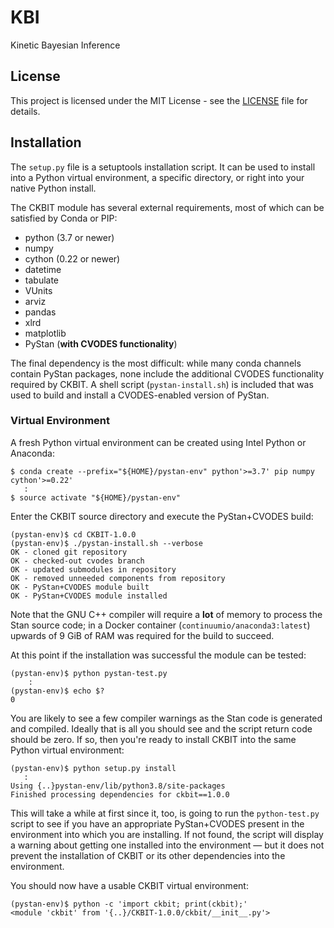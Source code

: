 # KBI

Kinetic Bayesian Inference

## License

This project is licensed under the MIT License - see the [LICENSE](LICENSE) file for details.

## Installation

The `setup.py` file is a setuptools installation script.  It can be used to install into a Python virtual environment, a specific directory, or right into your native Python install.

The CKBIT module has several external requirements, most of which can be satisfied by Conda or PIP:

- python (3.7 or newer)
- numpy
- cython (0.22 or newer)
- datetime
- tabulate
- VUnits
- arviz
- pandas
- xlrd
- matplotlib
- PyStan (**with CVODES functionality**)

The final dependency is the most difficult:  while many conda channels contain PyStan packages, none include the additional CVODES functionality required by CKBIT.  A shell script (`pystan-install.sh`) is included that was used to build and install a CVODES-enabled version of PyStan.

### Virtual Environment

A fresh Python virtual environment can be created using Intel Python or Anaconda:

```
$ conda create --prefix="${HOME}/pystan-env" python'>=3.7' pip numpy cython'>=0.22'
   :
$ source activate "${HOME}/pystan-env"
```

Enter the CKBIT source directory and execute the PyStan+CVODES build:

```
(pystan-env)$ cd CKBIT-1.0.0
(pystan-env)$ ./pystan-install.sh --verbose
OK - cloned git repository
OK - checked-out cvodes branch
OK - updated submodules in repository
OK - removed unneeded components from repository
OK - PyStan+CVODES module built
OK - PyStan+CVODES module installed
```

Note that the GNU C++ compiler will require a **lot** of memory to process the Stan source code; in a Docker container (`continuumio/anaconda3:latest`) upwards of 9 GiB of RAM was required for the build to succeed.

At this point if the installation was successful the module can be tested:

```
(pystan-env)$ python pystan-test.py 
    :
(pystan-env)$ echo $?
0
```

You are likely to see a few compiler warnings as the Stan code is generated and compiled.  Ideally that is all you should see and the script return code should be zero.  If so, then you're ready to install CKBIT into the same Python virtual environment:

```
(pystan-env)$ python setup.py install
   :
Using {..}pystan-env/lib/python3.8/site-packages
Finished processing dependencies for ckbit==1.0.0
```

This will take a while at first since it, too, is going to run the `python-test.py` script to see if you have an appropriate PyStan+CVODES present in the environment into which you are installing.  If not found, the script will display a warning about getting one installed into the environment — but it does not prevent the installation of CKBIT or its other dependencies into the environment.

You should now have a usable CKBIT virtual environment:

```
(pystan-env)$ python -c 'import ckbit; print(ckbit);'
<module 'ckbit' from '{..}/CKBIT-1.0.0/ckbit/__init__.py'>
```
